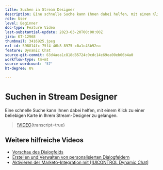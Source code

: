 ```yaml
---
title: Suchen in Stream Designer
description: Eine schnelle Suche kann Ihnen dabei helfen, mit einem Klick zu einer beliebigen Karte in Ihrem Stream-Designer zu gelangen.
role: User
level: Beginner
doc-type: Feature Video
last-substantial-update: 2023-03-20T00:00:00Z
jira: KT-12968
thumbnail: 3416925.jpeg
exl-id: 598814fc-75f4-46b8-8975-c0a1c43b92ea
feature: Dynamic Chat
source-git-commit: 63d4aea1c818d35724c0cdc14e69ea00eb06b4a0
workflow-type: tm+mt
source-wordcount: '57'
ht-degree: 0%

---
```


# Suchen in Stream Designer

Eine schnelle Suche kann Ihnen dabei helfen, mit einem Klick zu einer beliebigen Karte in Ihrem Stream-Designer zu gelangen.

>[!VIDEO](https://video.tv.adobe.com/v/3416925/?quality=12&learn=on){transcript=true}

## Weitere hilfreiche Videos

* [Vorschau des Dialogfelds](dialogue-preview.md)
* [Erstellen und Verwalten von personalisierten Dialogfeldern](dialogue-management.md)
* [Aktivieren der Marketo-Integration mit [!UICONTROL Dynamic Chat]](marketo-integration.md)
